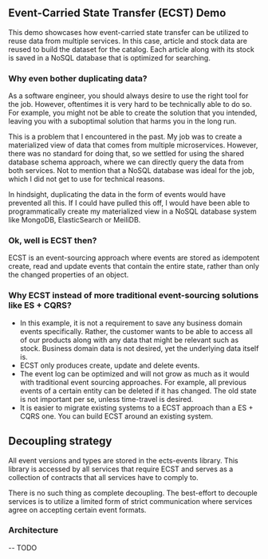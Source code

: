## Event-Carried State Transfer (ECST) Demo
This demo showcases how event-carried state transfer can be utilized to reuse data from multiple services. In this case, article and stock data are reused to build the dataset for the catalog. Each article along with its stock is saved in a NoSQL database that is optimized for searching.
### Why even bother duplicating data?
As a software engineer, you should always desire to use the right tool for the job. However, oftentimes it is very hard to be technically able to do so. For example, you might not be able to create the solution that you intended, leaving you with a suboptimal solution that harms you in the long run.

This is a problem that I encountered in the past. My job was to create a materialized view of data that comes from multiple microservices. However, there was no standard for doing that, so we settled for using the shared database schema approach, where we can directly query the data from both services. Not to mention that a NoSQL database was ideal for the job, which I did not get to use for technical reasons.

In hindsight, duplicating the data in the form of events would have prevented all this. If I could have pulled this off, I would have been able to programmatically create my materialized view in a NoSQL database system like MongoDB, ElasticSearch or MeiliDB.
### Ok, well is ECST then?
ECST is an event-sourcing approach where events are stored as idempotent create, read and update events that contain the entire state, rather than only the changed properties of an object.
### Why ECST instead of more traditional event-sourcing solutions like ES + CQRS?
* In this example, it is not a requirement to save any business domain events specifically. Rather, the customer wants to be able to access all of our products along with any data that might be relevant such as stock. Business domain data is not desired, yet the underlying data itself is.
* ECST only produces create, update and delete events.
* The event log can be optimized and will not grow as much as it would with traditional event sourcing approaches. For example, all previous events of a certain entity can be deleted if it has changed. The old state is not important per se, unless time-travel is desired.
* It is easier to migrate existing systems to a ECST approach than a ES + CQRS one. You can build ECST around an existing system.
## Decoupling strategy
All event versions and types are stored in the ects-events library. This library is accessed by all services that require ECST and serves as a collection of contracts that all services have to comply to.

There is no such thing as complete decoupling. The best-effort to decouple services is to utilize a limited form of strict communication where services agree on accepting certain event formats.
### Architecture
-- TODO
